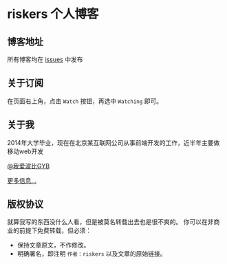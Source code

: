 # riskers 个人博客

## 博客地址
所有博客均在 [issues](https://github.com/riskers/blog/issues) 中发布

## 关于订阅
在页面右上角，点击 `Watch` 按钮，再选中 `Watching` 即可。

## 关于我
2014年大学毕业，现在在北京某互联网公司从事前端开发的工作，近半年主要做移动web开发

[@我爱波比GYB](http://weibo.com/damaoxianjia123)

[更多信息...](https://github.com/riskers/blog/issues/1)

## 版权协议
就算我写的东西没什么人看，但是被莫名转载出去也是很不爽的。
你可以在非商业的前提下免费转载，但必须：
* 保持文章原文，不作修改。
* 明确署名，即注明 `作者：riskers` 以及文章的原始链接。

